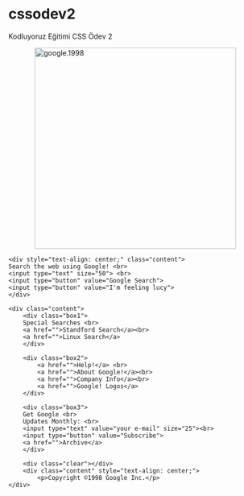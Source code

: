 # cssodev2
Kodluyoruz Eğitimi CSS Ödev 2
<!DOCTYPE html>
<html lang="en">
<head>
    <meta charset="UTF-8">
    <meta http-equiv="X-UA-Compatible" content="IE=edge">
    <meta name="viewport" content="width=device-width, initial-scale=1.0">
    <title>Google</title>
    <link rel="stylesheet" href="google.css">
</head>
<body>
    <div class="content">
        <img style="display: block; margin: auto;" width="400" src="https://web.archive.org/web/19990504112211im_/http://www.google.com/google.jpg" alt="google.1998">
    </div>
    
    <div style="text-align: center;" class="content">
    Search the web using Google! <br>
    <input type="text" size="50"> <br>
    <input type="button" value="Google Search">
    <input type="button" value="I'm feeling lucy">
    </div>

    <div class="content">
        <div class="box1">
        Special Searches <br>
        <a href="">Standford Search</a><br>
        <a href="">Linux Search</a>
        </div>

        <div class="box2">
            <a href="">Help!</a> <br>
            <a href="">About Google!</a><br>
            <a href="">Company Info</a><br>
            <a href="">Google! Logos</a>
        </div>

        <div class="box3">
        Get Google <br>
        Updates Monthly: <br>
        <input type="text" value="your e-mail" size="25"><br>
        <input type="button" value="Subscribe">
        <a href="">Archive</a>
        </div>

        <div class="clear"></div>
        <div class="content" style="text-align: center;">
            <p>Copyright ©1998 Google Inc.</p>
    </div>
</body>
</html>
